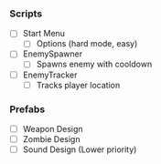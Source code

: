 ### Scripts
- [ ] Start Menu
    - [ ] Options (hard mode, easy)
- [ ] EnemySpawner
    - [ ] Spawns enemy with cooldown
- [ ] EnemyTracker
    - [ ] Tracks player location

### Prefabs

- [ ] Weapon Design
- [ ] Zombie Design
- [ ] Sound Design (Lower priority)
